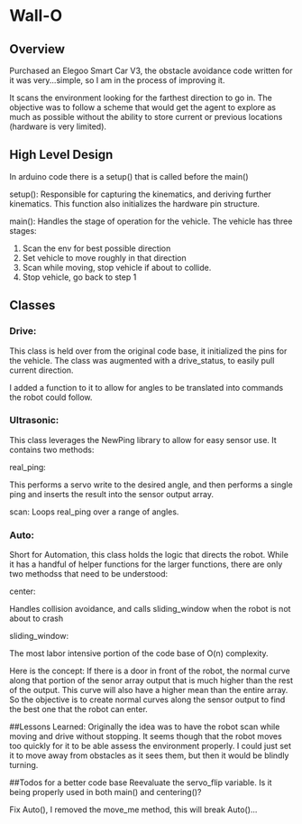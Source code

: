 # Wall-O
## Overview
Purchased an Elegoo Smart Car V3, the obstacle avoidance code written for it was very...simple, 
  so I am in the process of improving it. 
  
It scans the environment looking for the farthest direction to go in. The objective was to follow a scheme that 
  would get the agent to explore as much as possible without the ability to store current or previous locations (hardware
  is very limited).

## High Level Design
In arduino code there is a setup() that is called before the main()

setup():
Responsible for capturing the kinematics, and deriving further kinematics. This function also initializes the hardware pin
structure.

main():
Handles the stage of operation for the vehicle.
The vehicle has three stages:
1. Scan the env for best possible direction
2. Set vehicle to move roughly in that direction
3. Scan while moving, stop vehicle if about to collide.
4. Stop vehicle, go back to step 1

## Classes
### Drive:

This class is held over from the original code base, it initialized the pins for the vehicle. The class was augmented with a drive_status, to easily
pull current direction. 

I added a function to it to allow for angles to be translated into commands the robot could follow.

### Ultrasonic:

This class leverages the NewPing library to allow for easy sensor use. 
It contains two methods:

real_ping:

This performs a servo write to the desired angle, and then performs a single ping and inserts the result into the sensor output array.

scan:
Loops real_ping over a range of angles.

### Auto:

Short for Automation, this class holds the logic that directs the robot.
While it has a handful of helper functions for the larger functions, there are only two methodss that need to be understood:

center:

Handles collision avoidance, and calls sliding_window when the robot is not about to crash

sliding_window:

The most labor intensive portion of the code base of O(n) complexity.

Here is the concept:
If there is a door in front of the robot, the normal curve along that portion of the senor array output that is much higher than the rest of the output.
This curve will also have a higher mean than the entire array. So the objective is to create normal curves along the sensor output to find the best one
that the robot can enter.

##Lessons Learned:
Originally the idea was to have the robot scan while moving and drive without stopping. It seems though that the robot moves too quickly for it to be able
assess the environment properly. I could just set it to move away from obstacles as it sees them, but then it would be blindly turning. 

##Todos for a better code base
Reevaluate the servo_flip variable. Is it being properly used in both main() and centering()?

Fix Auto(), I removed the move_me method, this will break Auto()...


